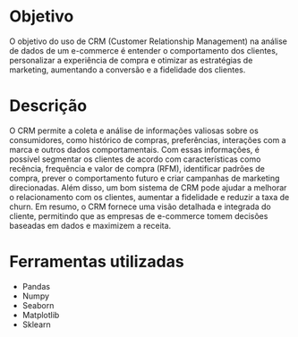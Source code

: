 # Objetivo
O objetivo do uso de CRM (Customer Relationship Management) na análise de dados de um e-commerce é entender o comportamento dos clientes, personalizar a experiência de compra e otimizar as estratégias de marketing, aumentando a conversão e a fidelidade dos clientes.

# Descrição
O CRM permite a coleta e análise de informações valiosas sobre os consumidores, como histórico de compras, preferências, interações com a marca e outros dados comportamentais. Com essas informações, é possível segmentar os clientes de acordo com características como recência, frequência e valor de compra (RFM), identificar padrões de compra, prever o comportamento futuro e criar campanhas de marketing direcionadas. Além disso, um bom sistema de CRM pode ajudar a melhorar o relacionamento com os clientes, aumentar a fidelidade e reduzir a taxa de churn. Em resumo, o CRM fornece uma visão detalhada e integrada do cliente, permitindo que as empresas de e-commerce tomem decisões baseadas em dados e maximizem a receita.

# Ferramentas utilizadas
* Pandas
* Numpy
* Seaborn
* Matplotlib
* Sklearn
